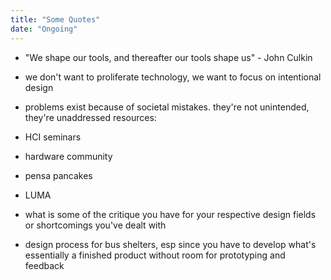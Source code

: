```yaml
---
title: "Some Quotes"
date: "Ongoing"
---
```


* "We shape our tools, and thereafter our tools shape us" - John Culkin

- we don't want to proliferate technology, we want to focus on intentional design
- problems exist because of societal mistakes. they're not unintended, they're unaddressed
resources:
- HCI seminars 
- hardware community
- pensa pancakes
- LUMA

- what is some of the critique you have for your respective design fields or shortcomings you've dealt with
- design process for bus shelters, esp since you have to develop what's essentially a finished product without room for prototyping and feedback

